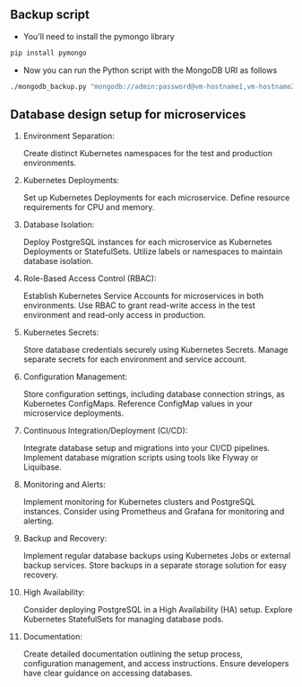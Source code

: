 ## Backup script
- You'll need to install the pymongo library
```bash
pip install pymongo
```
- Now you can run the Python script with the MongoDB URI as follows
```bash
./mongodb_backup.py "mongodb://admin:password@vm-hostname1,vm-hostname2,vm-hostname3/admin?otherParams"
```

## Database design setup for microservices
1. Environment Separation:

    Create distinct Kubernetes namespaces for the test and production environments.

2. Kubernetes Deployments:

    Set up Kubernetes Deployments for each microservice.
    Define resource requirements for CPU and memory.

3. Database Isolation:

    Deploy PostgreSQL instances for each microservice as Kubernetes Deployments or StatefulSets.
    Utilize labels or namespaces to maintain database isolation.

4. Role-Based Access Control (RBAC):

    Establish Kubernetes Service Accounts for microservices in both environments.
    Use RBAC to grant read-write access in the test environment and read-only access in production.

5. Kubernetes Secrets:

    Store database credentials securely using Kubernetes Secrets.
    Manage separate secrets for each environment and service account.

6. Configuration Management:

    Store configuration settings, including database connection strings, as Kubernetes ConfigMaps.
    Reference ConfigMap values in your microservice deployments.

7. Continuous Integration/Deployment (CI/CD):

    Integrate database setup and migrations into your CI/CD pipelines.
    Implement database migration scripts using tools like Flyway or Liquibase.

8. Monitoring and Alerts:

    Implement monitoring for Kubernetes clusters and PostgreSQL instances.
    Consider using Prometheus and Grafana for monitoring and alerting.

9. Backup and Recovery:

    Implement regular database backups using Kubernetes Jobs or external backup services.
    Store backups in a separate storage solution for easy recovery.

10. High Availability:

    Consider deploying PostgreSQL in a High Availability (HA) setup.
    Explore Kubernetes StatefulSets for managing database pods.

11. Documentation:

    Create detailed documentation outlining the setup process, configuration management, and access instructions.
    Ensure developers have clear guidance on accessing databases.
